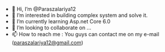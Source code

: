 - 👋 Hi, I’m @Paraszalariya12
- 👀 I’m interested in building complex system and solve it.
- 🌱 I’m currently learning Asp.net Core 6.0
- 💞️ I’m looking to collaborate on ...
- 📫 How to reach me : You guys can contact me on my e-mail (paraszalariya12@gmail.com)

<!---
Paraszalariya12/Paraszalariya12 is a ✨ special ✨ repository because its `README.md` (this file) appears on your GitHub profile.
You can click the Preview link to take a look at your changes.
--->
